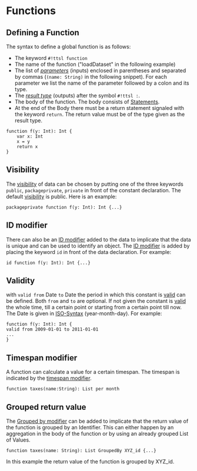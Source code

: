 # Functions

## Defining a Function

The syntax to define a global function is as follows:

- The keyword `#!ttsl function`
- The name of the function ("loadDataset" in the following example)
- The list of [_parameters_][Parameters] (inputs) enclosed in parentheses and separated by commas (`(name: String)` in the following snippet). For each parameter we list the name of the parameter followed by a colon and its type.
- The [_result type_][Type] (outputs) after the symbol `#!ttsl :`.
- The body of the function. The body consists of [Statements][Statement].
- At the end of the Body there must be a return statement signaled with the keyword `return`. The return value must be of the type given as the result type.


```ttsl
function f(y: Int): Int {
    var x: Int
    x = y
    return x
}
```

## Visibility

The [visibility][Visibility] of data can be chosen by putting one of the three keywords `public`, `packageprivate`, `private` in front of the constant declaration. The default [visibility][Visibility] is public. Here is an example:

```ttsl
packageprivate function f(y: Int): Int {...}
```

## ID modifier

There can also be an [ID modifier][id] added to the data to implicate that the data is unique and can be used to identify an object. The [ID modifier][id] is added by placing the keyword `id` in front of the data declaration. For example:

```ttsl
id function f(y: Int): Int {...}
```

## Validity

with `valid from` Date ` to ` Date the period in which this constant is [valid][Validity] can be defined. Both `from` and `to` are optional. If not given the constant is [valid][Validity] the whole time, till a certain point or starting from a certain point till now. The Date is given in [ISO-Syntax][date syntax] (year-month-day). For example:

```ttsl
function f(y: Int): Int {
valid from 2009-01-01 to 2011-01-01
...
}
```

## Timespan modifier

A function can calculate a value for a certain timespan. The timespan is indicated by the [timespan modifier][timespan modifier].

```ttsl
function taxes(name:String): List per month
```


## Grouped return value

The [Grouped by modifier][groupedBy] can be added to implicate that the return value of the function is grouped by an Identifier. This can either happen by an aggregation in the body of the function or by using an already grouped List of Values.

```ttsl
function taxes(name: String): List GroupedBy XYZ_id {...}
```

In this example the return value of the function is grouped by XYZ_id.


[Parameters]: parameters.md
[Type]: types.md
[id]: modifier.md#id
[Visibility]: visibility.md
[Validity]: validity.md
[date syntax]: validity.md#date
[groupedBy]: modifier.md#groupedBy
[timespan modifier]:modifier.md#timespan
[Statement]: statements.md
